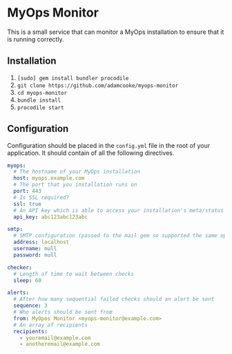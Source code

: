 # MyOps Monitor

This is a small service that can monitor a MyOps installation to ensure that it is running correctly.

## Installation

1. `[sudo] gem install bundler procodile`
2. `git clone https://github.com/adamcooke/myops-monitor`
3. `cd myops-monitor`
4. `bundle install`
5. `procodile start`

## Configuration

Configuration should be placed in the `config.yml` file in the root of your application. It should contain of all the following directives.

```yaml
myops:
  # The hostname of your MyOps installation
  host: myops.example.com
  # The port that you installation runs on
  port: 443
  # Is SSL required?
  ssl: true
  # An API key which is able to access your installation's meta/status method.
  api_key: abc123abc123abc

smtp:
  # SMTP configuration (passed to the mail gem so supported the same options)
  address: localhost
  username: null
  password: null

checker:
  # Length of time to wait between checks
  sleep: 60

alerts:
  # After how many sequential failed checks should an alert be sent
  sequence: 3
  # Who alerts should be sent from
  from: MyOpos Monitor <myops-monitor@example.com>
  # An array of recipients
  recipients:
    - youremail@example.com
    - anotheremail@example.com
```
